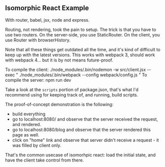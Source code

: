
## Isomorphic React Example

With router, babel, jsx, node and express.

Routing, not rendering, took the pain to setup. The trick is that you have to use two routers. On the server-side, you use StaticRouter. On the client, you use Router with browserHistory.

Note that all these things get outdated all the time, and it's kind of difficult to keep up with the latest versions. This works with webpack 3, should work with webpack 4... but it is by not means future-proof.

To compile the client: 
 ./node_modules/.bin/nodemon -w src/client.jsx --exec " ./node_modules/.bin/webpack --config webpack/config.js "
To compile the server:
  npm run dev

Take a look at the `scripts` portion of package.json, that's what I'd recommend using for keeping track of, and running, build scripts.

The proof-of-concept demonstration is the following:
* build everything
* go to localhost:8080/ and observe that the server received the request, and rendered.
* go to localhost:8080/blog and observe that the server rendered this page as well.
* click on "home" link and observe that server didn't receive a request - it was filled by client only.

That's the common usecase of isomorhpic react: load the initial state, and have the client take control from there.
 